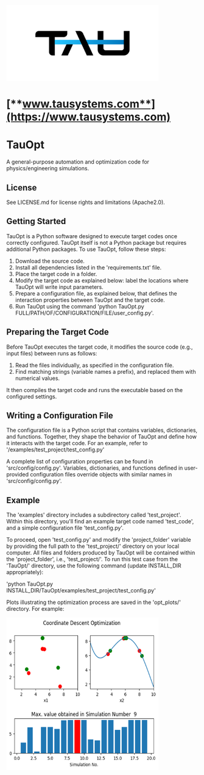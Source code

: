 
<img src="TAUSystemsLogo.png" width="400" height="200">

# [**www.tausystems.com**](https://www.tausystems.com)

# TauOpt

A general-purpose automation and optimization code for physics/engineering simulations.

## License
See LICENSE.md for license rights and limitations (Apache2.0).
 
## Getting Started

TauOpt is a Python software designed to execute target codes once correctly configured. TauOpt itself is not a Python package but requires additional Python packages. To use TauOpt, follow these steps: 

1. Download the source code.
2. Install all dependencies listed in the 'requirements.txt' file. 
3. Place the target code in a folder. 
4. Modify the target code as explained below: label the locations where TauOpt will write input parameters. 
5. Prepare a configuration file, as explained below, that defines the interaction properties between TauOpt and the target code. 
6. Run TauOpt using the command 'python TauOpt.py FULL/PATH/OF/CONFIGURATION/FILE/user_config.py'. 


## Preparing the Target Code

Before TauOpt executes the target code, it modifies the source code (e.g., input files) between runs as follows: 

1. Read the files individually, as specified in the configuration file.
2. Find matching strings (variable names a prefix), and replaced them with numerical values.

It then compiles the target code and runs the executable based on the configured settings.

## Writing a Configuration File
The configuration file is a Python script that contains variables, dictionaries, and functions. Together, they shape the behavior of TauOpt and define how it interacts with the target code. For an example, refer to '/examples/test_project/test_config.py'

A complete list of configuration properties can be found in 'src/config/config.py'. Variables, dictionaries, and functions defined in user-provided configuration files override objects with similar names in 'src/config/config.py'. 

## Example
The 'examples' directory includes a subdirectory called 'test_project'. Within this directory, you'll find an example target code named 'test_code', and a simple configuration file 'test_config.py'. 

To proceed, open 'test_config.py' and modify the 'project_folder' variable by providing the full path to the 'test_project/' directory on your local computer. All files and folders produced by TauOpt will be contained within the 'project_folder', i.e., 'test_project/'. To run this test case from the 'TauOpt/' directory, use the following command (update INSTALL_DIR appropriately): 
        
'python TauOpt.py INSTALL_DIR/TauOpt/examples/test_project/test_config.py' 

Plots illustrating the optimization process are saved in the 'opt_plots/' directory. For example:    

<img src="img/19.png" width="400" height="400">
